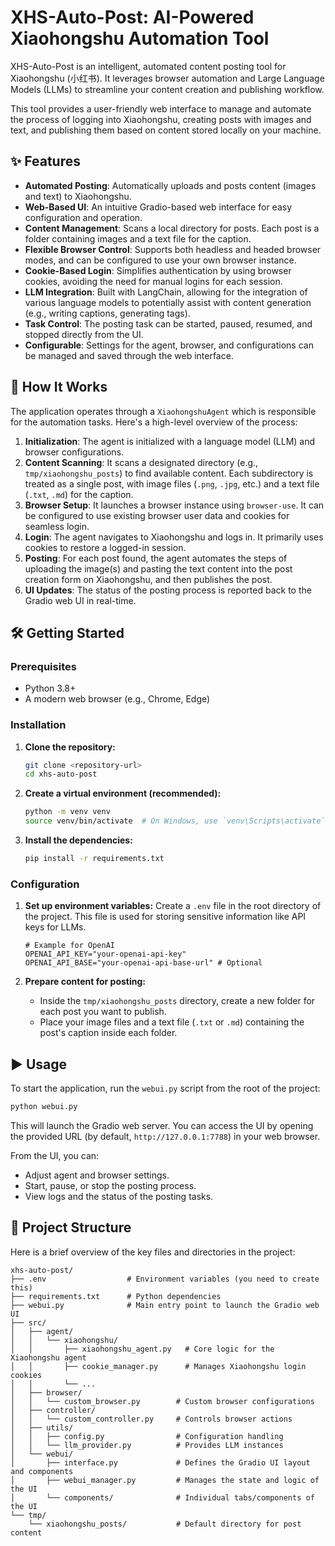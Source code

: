 # XHS-Auto-Post: AI-Powered Xiaohongshu Automation Tool

XHS-Auto-Post is an intelligent, automated content posting tool for Xiaohongshu (小红书). It leverages browser automation and Large Language Models (LLMs) to streamline your content creation and publishing workflow.

This tool provides a user-friendly web interface to manage and automate the process of logging into Xiaohongshu, creating posts with images and text, and publishing them based on content stored locally on your machine.

## ✨ Features

- **Automated Posting**: Automatically uploads and posts content (images and text) to Xiaohongshu.
- **Web-Based UI**: An intuitive Gradio-based web interface for easy configuration and operation.
- **Content Management**: Scans a local directory for posts. Each post is a folder containing images and a text file for the caption.
- **Flexible Browser Control**: Supports both headless and headed browser modes, and can be configured to use your own browser instance.
- **Cookie-Based Login**: Simplifies authentication by using browser cookies, avoiding the need for manual logins for each session.
- **LLM Integration**: Built with LangChain, allowing for the integration of various language models to potentially assist with content generation (e.g., writing captions, generating tags).
- **Task Control**: The posting task can be started, paused, resumed, and stopped directly from the UI.
- **Configurable**: Settings for the agent, browser, and configurations can be managed and saved through the web interface.

## 🚀 How It Works

The application operates through a `XiaohongshuAgent` which is responsible for the automation tasks. Here's a high-level overview of the process:

1.  **Initialization**: The agent is initialized with a language model (LLM) and browser configurations.
2.  **Content Scanning**: It scans a designated directory (e.g., `tmp/xiaohongshu_posts`) to find available content. Each subdirectory is treated as a single post, with image files (`.png`, `.jpg`, etc.) and a text file (`.txt`, `.md`) for the caption.
3.  **Browser Setup**: It launches a browser instance using `browser-use`. It can be configured to use existing browser user data and cookies for seamless login.
4.  **Login**: The agent navigates to Xiaohongshu and logs in. It primarily uses cookies to restore a logged-in session.
5.  **Posting**: For each post found, the agent automates the steps of uploading the image(s) and pasting the text content into the post creation form on Xiaohongshu, and then publishes the post.
6.  **UI Updates**: The status of the posting process is reported back to the Gradio web UI in real-time.

## 🛠️ Getting Started

### Prerequisites

- Python 3.8+
- A modern web browser (e.g., Chrome, Edge)

### Installation

1.  **Clone the repository:**

    ```bash
    git clone <repository-url>
    cd xhs-auto-post
    ```

2.  **Create a virtual environment (recommended):**

    ```bash
    python -m venv venv
    source venv/bin/activate  # On Windows, use `venv\Scripts\activate`
    ```

3.  **Install the dependencies:**
    ```bash
    pip install -r requirements.txt
    ```

### Configuration

1.  **Set up environment variables:**
    Create a `.env` file in the root directory of the project. This file is used for storing sensitive information like API keys for LLMs.

    ```
    # Example for OpenAI
    OPENAI_API_KEY="your-openai-api-key"
    OPENAI_API_BASE="your-openai-api-base-url" # Optional
    ```

2.  **Prepare content for posting:**
    - Inside the `tmp/xiaohongshu_posts` directory, create a new folder for each post you want to publish.
    - Place your image files and a text file (`.txt` or `.md`) containing the post's caption inside each folder.

## ▶️ Usage

To start the application, run the `webui.py` script from the root of the project:

```bash
python webui.py
```

This will launch the Gradio web server. You can access the UI by opening the provided URL (by default, `http://127.0.0.1:7788`) in your web browser.

From the UI, you can:

- Adjust agent and browser settings.
- Start, pause, or stop the posting process.
- View logs and the status of the posting tasks.

## 📂 Project Structure

Here is a brief overview of the key files and directories in the project:

```
xhs-auto-post/
├── .env                  # Environment variables (you need to create this)
├── requirements.txt      # Python dependencies
├── webui.py              # Main entry point to launch the Gradio web UI
├── src/
│   ├── agent/
│   │   └── xiaohongshu/
│   │       ├── xiaohongshu_agent.py   # Core logic for the Xiaohongshu agent
│   │       ├── cookie_manager.py      # Manages Xiaohongshu login cookies
│   │       └── ...
│   ├── browser/
│   │   └── custom_browser.py        # Custom browser configurations
│   ├── controller/
│   │   └── custom_controller.py     # Controls browser actions
│   ├── utils/
│   │   ├── config.py                # Configuration handling
│   │   └── llm_provider.py          # Provides LLM instances
│   └── webui/
│       ├── interface.py             # Defines the Gradio UI layout and components
│       ├── webui_manager.py         # Manages the state and logic of the UI
│       └── components/              # Individual tabs/components of the UI
└── tmp/
    └── xiaohongshu_posts/           # Default directory for post content
```
